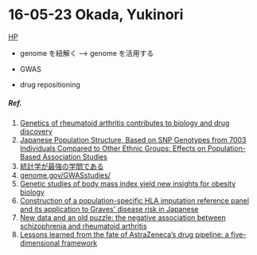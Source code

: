 16-05-23 Okada, Yukinori 
========================
[HP](http://plaza.umin.ac.jp/~yokada/)

* genome を紐解く --> genome を活用する

* GWAS
* drug repositioning


##### Ref. 
1. [Genetics of rheumatoid arthritis contributes to biology and drug discovery](http://www.nature.com/nature/journal/v506/n7488/full/nature12873.html)  
2. [Japanese Population Structure, Based on SNP Genotypes from 7003 Individuals Compared to Other Ethnic Groups: Effects on Population-Based Association Studies](http://www.sciencedirect.com/science/article/pii/S0002929708004874)
3. [統計学が最強の学問である](http://www.amazon.co.jp/統計学が最強の学問である-西内-啓/dp/4478022216)
4. [genome.gov/GWASstudies/](https://www.genome.gov/multimedia/illustrations/gwas_2013-12.pdf)
5. [Genetic studies of body mass index yield new insights for obesity biology](http://www.nature.com/nature/journal/v518/n7538/full/nature14177.html%3FWT.ec_id%3DNATURE-20150212)
6. [Construction of a population-specific HLA imputation reference panel and its application to Graves' disease risk in Japanese](http://www.nature.com/ng/journal/v47/n7/abs/ng.3310.html)
7. [New data and an old puzzle: the negative association between schizophrenia and rheumatoid arthritis](http://ije.oxfordjournals.org/content/44/5/1706.short)
8. [Lessons learned from the fate of AstraZeneca’s drug pipeline: a five-dimensional framework](http://admin.indiaenvironmentportal.org.in/files/file/AstraZeneca’s%20drug%20pipeline.pdf)
